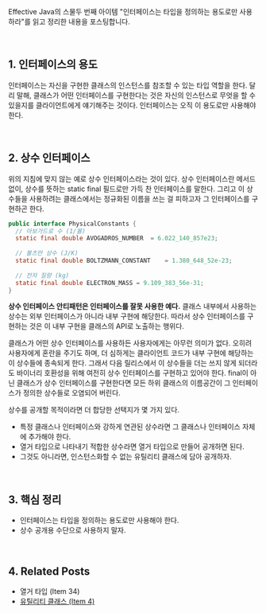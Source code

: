Effective Java의 스물두 번째 아이템 "인터페이스는 타입을 정의하는 용도로만 사용하라"를 읽고 정리한 내용을 포스팅합니다.

<br>

## 1. 인터페이스의 용도

인터페이스는 자신을 구현한 클래스의 인스턴스를 참조할 수 있는 타입 역할을 한다. 달리 말해, 클래스가 어떤 인터페이스를 구현한다는 것은 자신의 인스턴스로 무엇을 할 수 있을지를 클라이언트에게 얘기해주는 것이다. 인터페이스는 오직 이 용도로만 사용해야 한다.

<br>

## 2. 상수 인터페이스

위의 지침에 맞지 않는 예로 상수 인터페이스라는 것이 있다. 상수 인터페이스란 메서드 없이, 상수를 뜻하는 static final 필드로만 가득 찬 인터페이스를 말한다. 그리고 이 상수들을 사용하려는 클래스에서는 정규화된 이름을 쓰는 걸 피하고자 그 인터페이스를 구현하곤 한다.

```java
public interface PhysicalConstants {
  // 아보가드로 수 (1/몰)
  static final double AVOGADROS_NUMBER	= 6.022_140_857e23;
  
  // 볼츠만 상수 (J/K)
  static final double BOLTZMANN_CONSTANT	= 1.380_648_52e-23;
  
  // 전자 질량 (kg)
  static final double ELECTRON_MASS	= 9.109_383_56e-31;
}
```

**상수 인터페이스 안티패턴은 인터페이스를 잘못 사용한 예다.** 클래스 내부에서 사용하는 상수는 외부 인터페이스가 아니라 내부 구현에 해당한다. 따라서 상수 인터페이스를 구현하는 것은 이 내부 구현을 클래스의 API로 노출하는 행위다.

클래스가 어떤 상수 인터페이스를 사용하든 사용자에게는 아무런 의미가 없다. 오히려 사용자에게 혼란을 주기도 하며, 더 심하게는 클라이언트 코드가 내부 구현에 해당하는 이 상수들에 종속되게 한다. 그래서 다음 릴리스에서 이 상수들을 더는 쓰지 않게 되더라도 바이너리 호환성을 위해 여전히 상수 인터페이스를 구현하고 있어야 한다. final이 아닌 클래스가 상수 인터페이스를 구현한다면 모든 하위 클래스의 이름공간이 그 인터페이스가 정의한 상수들로 오염되어 버린다.

상수를 공개할 목적이라면 더 합당한 선택지가 몇 가지 있다.

- 특정 클래스나 인터페이스와 강하게 연관된 상수라면 그 클래스나 인터페이스 자체에 추가해야 한다.
- 열거 타입으로 나타내기 적합한 상수라면 열거 타입으로 만들어 공개하면 된다.
- 그것도 아니라면, 인스턴스화할 수 없는 유틸리티 클래스에 담아 공개하자.

<br>

## 3. 핵심 정리

- 인터페이스는 타입을 정의하는 용도로만 사용해야 한다. 
- 상수 공개용 수단으로 사용하지 말자.

<br>

## 4. Related Posts

- 열거 타입 (Item 34)
- [유틸리티 클래스 (Item 4)](https://heung27.github.io/posts/item-4-%EC%9D%B8%EC%8A%A4%ED%84%B4%EC%8A%A4%ED%99%94%EB%A5%BC-%EB%A7%89%EC%9C%BC%EB%A0%A4%EA%B1%B0%EB%93%A0-private-%EC%83%9D%EC%84%B1%EC%9E%90%EB%A5%BC-%EC%82%AC%EC%9A%A9%ED%95%98%EB%9D%BC/)
